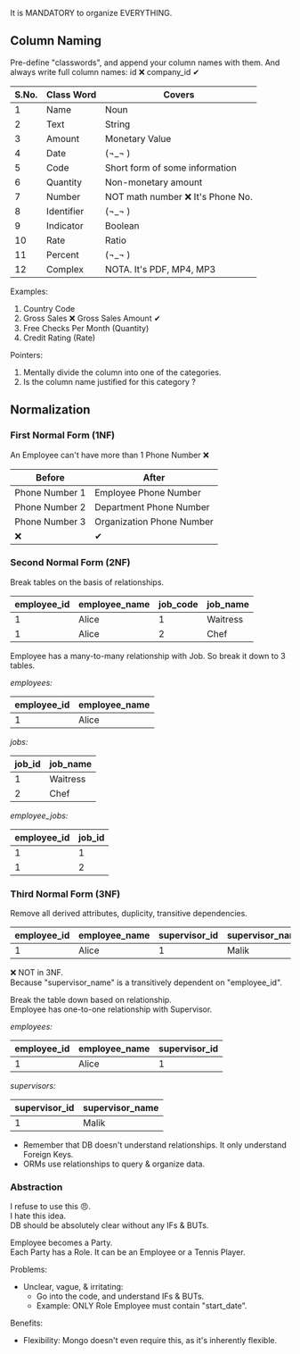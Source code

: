 It is MANDATORY to organize EVERYTHING.

## Column Naming

Pre-define "classwords", and append your column names with them.
And always write full column names: id ❌ company_id ✔

| S.No. | Class Word | Covers                           |
| ----- | ---------- | -------------------------------- |
| 1     | Name       | Noun                             |
| 2     | Text       | String                           |
| 3     | Amount     | Monetary Value                   |
| 4     | Date       | (¬_¬ )                           |
| 5     | Code       | Short form of some information   |
| 6     | Quantity   | Non-monetary amount              |
| 7     | Number     | NOT math number ❌ It's Phone No. |
| 8     | Identifier | (¬_¬ )                           |
| 9     | Indicator  | Boolean                          |
| 10    | Rate       | Ratio                            |
| 11    | Percent    | (¬_¬ )                           |
| 12    | Complex    | NOTA. It's PDF, MP4, MP3         |

Examples:

1. Country Code
2. Gross Sales ❌ Gross Sales Amount ✔
3. Free Checks Per Month (Quantity)
4. Credit Rating (Rate)

Pointers:

1. Mentally divide the column into one of the categories.
2. Is the column name justified for this category ?

## Normalization

### First Normal Form (1NF)

An Employee can't have more than 1 Phone Number ❌

| Before         | After                     |
| -------------- | ------------------------- |
| Phone Number 1 | Employee Phone Number     |
| Phone Number 2 | Department Phone Number   |
| Phone Number 3 | Organization Phone Number |
| ❌              | ✔                         |

### Second Normal Form (2NF)

Break tables on the basis of relationships.

| employee_id | employee_name | job_code | job_name |
| ----------- | ------------- | -------- | -------- |
| 1           | Alice         | 1        | Waitress |
| 1           | Alice         | 2        | Chef     |

Employee has a many-to-many relationship with Job.
So break it down to 3 tables.

*employees:*

| employee_id | employee_name |
| ----------- | ------------- |
| 1           | Alice         |

*jobs:*

| job_id | job_name |
| ------ | -------- |
| 1      | Waitress |
| 2      | Chef     |

*employee_jobs:*

| employee_id | job_id |
| ----------- | ------ |
| 1           | 1      |
| 1           | 2      |

### Third Normal Form (3NF)

Remove all derived attributes, duplicity, transitive dependencies.

| employee_id | employee_name | supervisor_id | supervisor_name |
| ----------- | ------------- | ------------- | --------------- |
| 1           | Alice         | 1             | Malik           |

❌ NOT in 3NF.  
Because "supervisor_name" is a transitively dependent on "employee_id".

Break the table down based on relationship.  
Employee has one-to-one relationship with Supervisor.

*employees:*

| employee_id | employee_name | supervisor_id |
| ----------- | ------------- | ------------- |
| 1           | Alice         | 1             |

*supervisors:*

| supervisor_id | supervisor_name |
| ------------- | --------------- |
| 1             | Malik           |

- Remember that DB doesn't understand relationships. It only understand Foreign Keys.
- ORMs use relationships to query & organize data.

### Abstraction

I refuse to use this 😠.  
I hate this idea.  
DB should be absolutely clear without any IFs & BUTs.

Employee becomes a Party.  
Each Party has a Role. It can be an Employee or a Tennis Player.

Problems:

- Unclear, vague, & irritating:
	- Go into the code, and understand IFs & BUTs.
	- Example: ONLY Role Employee must contain "start_date".

Benefits:

- Flexibility: Mongo doesn't even require this, as it's inherently flexible.

